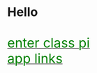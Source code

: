 <h1>Hello</h1>



<br>
<a href="classpai://meeting/join?id=12345"><span style="color:green;font-size:30">enter class pi</span></a>

<br>
<a href="https://lwf2001.lewei.site/join"><span style="color:green;font-size:30">app links</span></a>
